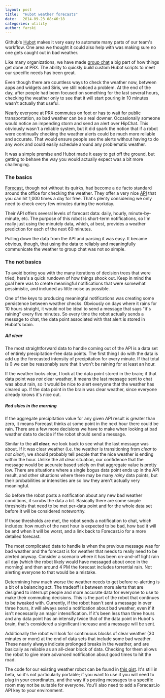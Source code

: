```yaml
---
layout: post
title:  "Hubot weather forecasts"
date:   2014-09-23 08:46:18
categories: utility
author: farski
---
```

Github's [Hubot](https://hubot.github.com/) makes it very easy to automate many
parts of our team's workflow. One area we thought it could also help with was
making sure no one gets caught out in bad weather.

<!--more-->

Like many organizations, we have made [group chat](https://www.hipchat.com/) a big part of how things get done at PRX. The ability to quickly build custom Hubot scripts to meet our specific needs has been great.

Even though there are countless ways to check the weather now, between apps and widgets and Siris, we still noticed a problem. At the end of the day, after people had been focused on something for the last several hours, checking the weather only to see that it will start pouring in 10 minutes wasn't actually that useful.

Nearly everyone at PRX commutes on foot or has to wait for public transportation, so bad weather can be a real downer. Occasionally someone would notice an impending storm and send an alert over HipChat. This obviously wasn't a reliable system, but it did spark the notion that if a robot were continually checking the weather alerts could be much more reliable and accurate. That would ensure people see the alerts without having to do any work and could easily schedule around any problematic weather.

It was a simple premise and Hubot made it easy to get off the ground, but getting to behave the way you would actually expect was a bit more challenging.

### The basics

[Forecast](http://forecast.io), though not without its quirks, had become a de facto standard around the office for checking the weather. They offer a very nice [API](https://developer.forecast.io/) that you can hit 1,000 times a day for free. That's plenty considering we only need to check every few minutes during the workday.

Their API offers several levels of forecast data: daily, hourly, minute-by-minute, etc. The purpose of this robot is short-term notifications, so I'm really just using the minutely data, which, at best, provides a weather prediction for each of the next 60 minutes.

Pulling down the data from the API and parsing it was easy. It became obvious, though, that using the data to reliably and meaningfully communicate the weather to group chat was not so simple.

### The not basics

To avoid boring you with the many iterations of decision trees that were tried, here's a quick rundown of how things shook out. Keep in mind the goal here was to create meaningful notifications that were somewhat pessimistic, and included as little noise as possible.

One of the keys to producing meaningful notifications was creating some persistence between weather checks. Obviously on days where it rains for 10 hours straight, it would not be ideal to send a message that says "it's raining" every five minutes. So every time the robot actually sends a message to chat, the data point associated with that alert is stored in Hubot's brain.

##### All clear

The most straightforward data to handle coming out of the API is a data set of entirely precipitation-free data points. The first thing I do with the data is add up the forecasted intensity of precipitation for every minute. If that total is 0 we can be reasonably sure that it won't be raining for at least an hour.

If the weather looks clear, I look at the data point stored in the brain; if that data point was *not* clear weather, it means the last message sent to chat was about rain, so it would be nice to alert everyone that the weather has cleared up. If the data point in the brain was clear weather, since everyone already knows it's nice out.

##### Red skies in the morning

If the aggregate precipitation value for any given API result is greater than zero, it means Forecast thinks at some point in the next hour there could be rain. There are a few more decisions we have to make when looking at bad weather data to decide if the robot should send a message.

Similar to the **all clear**, we look back to see what the last message was about. If it was clear weather (i.e. the weather is transitioning from *clear* to *not clear*), we should probably tell people that the nice weather is ending within the hour. Unlike the all clear situation, our confidence that the message would be accurate based solely on that aggregate value is pretty low. There are situations where a single bogus data point ends up in the API result, and other situations where there may be many *rainy* data points, but their probabilities or intensities are so low they aren't actually very meaningful.

So before the robot posts a notification about any new bad weather conditions, it scrubs the data a bit. Basically there are some simple thresholds that need to be met per-data point and for the whole data set before it will be considered noteworthy.

If those thresholds are met, the robot sends a notification to chat, which includes: how much of the next hour is expected to be bad, how bad it will be and when it will be worst, and a link back to Forecast.io for a more detailed forecast.

The most complicated data to handle is when the previous message was for bad weather and the forecast is for weather that needs to really need to be alerted anyway. Consider a scenario where it has been on-and-off light rain all day (which the robot likely would have messaged about once in the morning) and then around 4 PM the forecast includes torrential rain. Not alerting everyone to that would be a mistake.

Determining how much worse the weather needs to get before re-alerting is a bit of a balancing act. The tradeoff is between more alerts that are designed to interrupt people and more accurate data for everyone to use to make their commuting decisions. This is the part of the robot that continues to be tweaked with. Currently, if the robot hasn't sent a message in over three hours, it will always send a notification about bad weather, even if it isn't necessarily an major intensification. If it's been less than three hours and any data point has an intensity twice that of the data point in Hubot's brain, that's considered a significant increase and a message will be sent.

Additionally the robot will look for continuous blocks of clear weather (30 minutes or more) at the end of data sets that include some bad weather. These nearly always indicate prolonged breaks in the weather, and are basically as reliable as an all-clear block of data. Checking for them allows the robot to give more advanced notification about good times to hit the road.

The code for our existing weather robot can be found in [this gist](https://gist.github.com/farski/7d4049ac401c16c3adc6). It's still in beta, so it's not particularly portable; if you want to use it you will need to plug in your coordinates, and the way it's posting messages to a specific room may not be suitable for everyone. You'll also need to add a Forecast.io API key to your environment.
